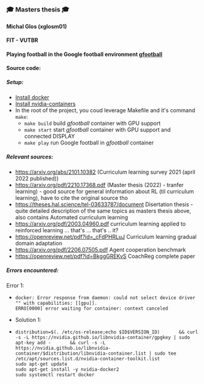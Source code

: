### 🎓 Masters thesis 🎓

#### Michal Glos (xglosm01)
#### FIT - VUTBR

#### Playing football in the Google football environment [gfootball](https://gitlab.com/michal.glos99/dip/-/tree/main)

#### Source code:
##### Setup:
 - [Install docker](https://docs.docker.com/engine/install/)
 - [Install nvidia-containers](https://docs.nvidia.com/datacenter/cloud-native/container-toolkit/install-guide.html)
 - In the root of the project, you coud leverage Makefile and it's command `make`:
	 - `make build` build *gfootball* container with GPU support
	 - `make start` start *gfootball* container with GPU support and connected DISPLAY
	 - `make play` run Google football in *gfootball*  container 

##### Relevant sources:
 - https://arxiv.org/abs/2101.10382 (Curriculum learning survey 2021 (april 2022 published))
 - https://arxiv.org/pdf/2210.17368.pdf (Master thesis (2022) - tranfer learning) - good source for general information about RL (til curriculum learning), have to cite the original source tho
 - https://theses.hal.science/tel-03633787/document Disertation thesis - quite detailed description of the same topics as masters thesis above, also contains Automated curriculum learning
 - https://arxiv.org/pdf/2003.04960.pdf curriculum learning applied to reinforced learning ... that's ... that's .. it?
 - https://openreview.net/pdf?id=_cFdPHRLuJ Curriculum learning gradual domain adaptation
 - https://arxiv.org/pdf/2206.07505.pdf Agent cooperation benchmark
 - https://openreview.net/pdf?id=BkggGREKvS CoachReg complete paper

##### Errors encountered:
Error 1:
 - 	```
 	docker: Error response from daemon: could not select device driver "" with capabilities: [[gpu]].
	ERRO[0000] error waiting for container: context canceled
	```
- Solution 1:
 -  ```
	distribution=$(. /etc/os-release;echo $ID$VERSION_ID)       && curl -s -L https://nvidia.github.io/libnvidia-container/gpgkey | sudo apt-key add -       && curl -s -L https://nvidia.github.io/libnvidia-container/$distribution/libnvidia-container.list | sudo tee /etc/apt/sources.list.d/nvidia-container-toolkit.list
	sudo apt-get update
	sudo apt-get install -y nvidia-docker2
	sudo systemctl restart docker
	```
